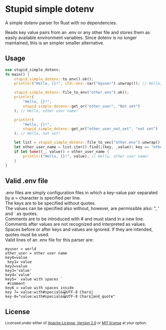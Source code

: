 # Stupid simple dotenv

A simple dotenv parser for Rust with no dependencies.

Reads key value pairs from an .env or any other file and stores them
as easily available environment variables.
Since dotenv is no longer maintained, this is an simpler smaller alternative.

## Usage
```rust
use stupid_simple_dotenv;
fn main() {
    stupid_simple_dotenv::to_env().ok();
    println!("Hello, {}!", std::env::var("myuser").unwrap()); // Hello, world!

    stupid_simple_dotenv::file_to_env("other.env").ok();
    println!(
        "Hello, {}!",
        stupid_simple_dotenv::get_or("other_user", "Not set")
    ); // Hello, other user name!

    println!(
        "Hello, {}!",
        stupid_simple_dotenv::get_or("other_user_not_set", "not set")
    ); // Hello, not set!

    let list = stupid_simple_dotenv::file_to_vec("other.env").unwrap();
    let other_user_name = list.iter().find(|(key, _value)| key == "other_user");
    if let Some((_, value)) = other_user_name {
        println!("Hello, {}!", value); // Hello, other user name!
    }
}
```
  
## Valid .env file

.env files are simply configuration files in which a key-value pair separated by a = character is specified per line.  
The keys are to be specified without quotes.  
The values can be specified also without, however, are permissible also: ", ' and ` as quotes.  
Comments are to be introduced with # and must stand in a new line. Comments after values are not recognized and interpreted as values. Spaces before or after keys and values are ignored. If they are intended, quotes must be used.  
Valid lines of an .env file for this parser are:
  
```env
myuser = world
other_user = other user name
key0=value
 key1= value
key2=value
key3='value'
key4=`value`
key5=` value with spaces `
 #comment
key6 = value with spaces inside
key 7= value:with#special&😀UTF-8 Chars🦀
key-8="value:with#special&😀UTF-8 Chars🦀and_quote"
```
## License

<sup>
Licensed under either of <a href="LICENSE-APACHE">Apache License, Version
2.0</a> or <a href="LICENSE-MIT">MIT license</a> at your option.
</sup>